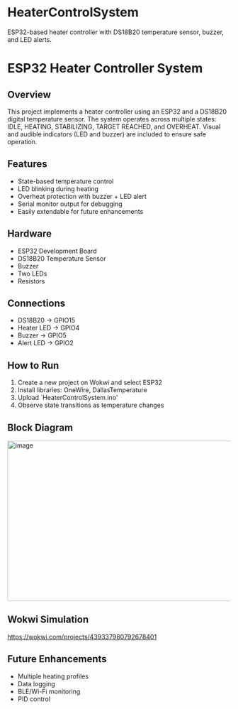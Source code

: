 # HeaterControlSystem
ESP32-based heater controller with DS18B20 temperature sensor, buzzer, and LED alerts.
# ESP32 Heater Controller System

## Overview
This project implements a heater controller using an ESP32 and a DS18B20 digital temperature sensor. The system operates across multiple states: IDLE, HEATING, STABILIZING, TARGET REACHED, and OVERHEAT. Visual and audible indicators (LED and buzzer) are included to ensure safe operation.

## Features
- State-based temperature control
- LED blinking during heating
- Overheat protection with buzzer + LED alert
- Serial monitor output for debugging
- Easily extendable for future enhancements

## Hardware
- ESP32 Development Board
- DS18B20 Temperature Sensor
- Buzzer
- Two LEDs
- Resistors

## Connections
- DS18B20 → GPIO15
- Heater LED → GPIO4
- Buzzer → GPIO5
- Alert LED → GPIO2

## How to Run
1. Create a new project on Wokwi and select ESP32
2. Install libraries: OneWire, DallasTemperature
3. Upload `HeaterControlSystem.ino'
4. Observe state transitions as temperature changes

## Block Diagram
<img width="735" height="361" alt="image" src="https://github.com/user-attachments/assets/31b76eca-c7d1-470c-99a4-e5952fdb66ac" />


## Wokwi Simulation
https://wokwi.com/projects/439337980792678401

## Future Enhancements
- Multiple heating profiles
- Data logging
- BLE/Wi-Fi monitoring
- PID control
